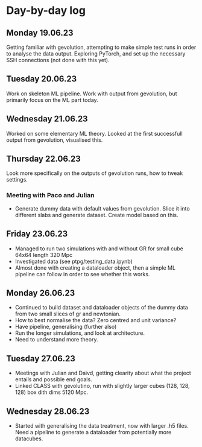 # Day-by-day log

## Monday 19.06.23
Getting familiar with gevolution, attempting to make simple test runs in order to analyse the data output. Exploring PyTorch, and set up the necessary SSH connections (not done with this yet). 

## Tuesday 20.06.23
Work on skeleton ML pipeline. Work with output from gevolution, but primarily focus on the ML part today.  

## Wednesday 21.06.23
Worked on some elementary ML theory. Looked at the first successfull output from gevolution, visualised this. 

## Thursday 22.06.23
Look more specifically on the outputs of gevolution runs, how to tweak settings.
### Meeting with Paco and Julian
* Generate dummy data with default values from gevolution. Slice it into different slabs and generate dataset. Create model based on this.

## Friday 23.06.23
* Managed to run two simulations with and without GR for small cube 64x64 length 320 Mpc
* Investigated data (see ptpg/testing_data.ipynb)
* Almost done with creating a dataloader object, then a simple ML pipeline can follow in order to see whether this works. 


## Monday 26.06.23
* Continued to build dataset and dataloader objects of the dummy data from two small slices of gr and newtonian. 
* How to best normalise the data? Zero centred and unit variance?
* Have pipeline, generalising (further also)
* Run the longer simulations, and look at architecture.
* Need to understand more theory.

## Tuesday 27.06.23 
* Meetings with Julian and Daivd, getting clearity about what the project entails and possible end goals.
* Linked CLASS with gevolutino, run with slightly larger cubes (128, 128, 128) box dith dims 5120 Mpc. 

## Wednesday 28.06.23
* Started with generalising the data treatment, now with larger .h5 files. Need a pipeline to generate a dataloader from potentially more datacubes. 



